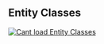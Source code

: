 ## Entity Classes

[![Cant load Entity Classes](edu.cnm.deepdive.investmentz.model.entity.Currency)](pdf/entity-relationships.pdf)